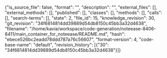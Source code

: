 {"is_source_file": false, "format": "", "description": "", "external_files": [], "external_methods": [], "published": [], "classes": [], "methods": [], "calls": [], "search-terms": [], "state": 2, "file_id": 15, "knowledge_revision": 30, "git_revision": "34f6814814dd39889d54db8150c45bb3a32d4638", "filename": "/home/kavia/workspace/code-generation/noteease-8406-8411/main_container_for_noteease/README.md", "hash": "ebece526bc2eadd78ddd787a76c56607", "format-version": 4, "code-base-name": "default", "revision_history": [{"30": "34f6814814dd39889d54db8150c45bb3a32d4638"}]}